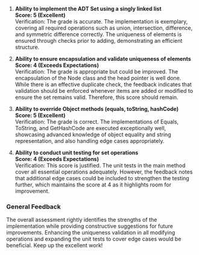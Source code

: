 1. **Ability to implement the ADT Set using a singly linked list**  
   **Score: 5 (Excellent)**  
   Verification: The grade is accurate. The implementation is exemplary, covering all required operations such as union, intersection, difference, and symmetric difference correctly. The uniqueness of elements is ensured through checks prior to adding, demonstrating an efficient structure.

2. **Ability to ensure encapsulation and validate uniqueness of elements**  
   **Score: 4 (Exceeds Expectations)**  
   Verification: The grade is appropriate but could be improved. The encapsulation of the Node class and the head pointer is well done. While there is an effective duplicate check, the feedback indicates that validation should be enforced whenever items are added or modified to ensure the set remains valid. Therefore, this score should remain.

3. **Ability to override Object methods (equals, toString, hashCode)**  
   **Score: 5 (Excellent)**  
   Verification: The grade is correct. The implementations of Equals, ToString, and GetHashCode are executed exceptionally well, showcasing advanced knowledge of object equality and string representation, and also handling edge cases appropriately.

4. **Ability to conduct unit testing for set operations**  
   **Score: 4 (Exceeds Expectations)**  
   Verification: This score is justified. The unit tests in the main method cover all essential operations adequately. However, the feedback notes that additional edge cases could be included to strengthen the testing further, which maintains the score at 4 as it highlights room for improvement.

### General Feedback
The overall assessment rightly identifies the strengths of the implementation while providing constructive suggestions for future improvements. Enhancing the uniqueness validation in all modifying operations and expanding the unit tests to cover edge cases would be beneficial. Keep up the excellent work!